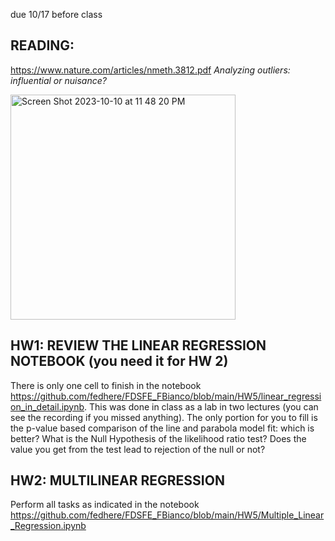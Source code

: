 due 10/17 before class

## READING: 

https://www.nature.com/articles/nmeth.3812.pdf
_Analyzing outliers: influential or nuisance?_

<img width="360" alt="Screen Shot 2023-10-10 at 11 48 20 PM" src="https://github.com/fedhere/FDSFE_FBianco/assets/1696902/37e5523d-2649-44e4-bb59-2d549d4af058">


## HW1: REVIEW THE LINEAR REGRESSION NOTEBOOK (you need it for HW 2)
There is only one cell to finish in the notebook https://github.com/fedhere/FDSFE_FBianco/blob/main/HW5/linear_regression_in_detail.ipynb. This was done in class as a lab in two lectures (you can see the recording if you missed anything). The only portion for you to fill is the p-value based comparison of the line and parabola model fit: which is better? What is the Null Hypothesis of the likelihood ratio test? Does the value you get from the test lead to rejection of the null or not?

## HW2: MULTILINEAR REGRESSION 
Perform all tasks as indicated in the notebook https://github.com/fedhere/FDSFE_FBianco/blob/main/HW5/Multiple_Linear_Regression.ipynb

